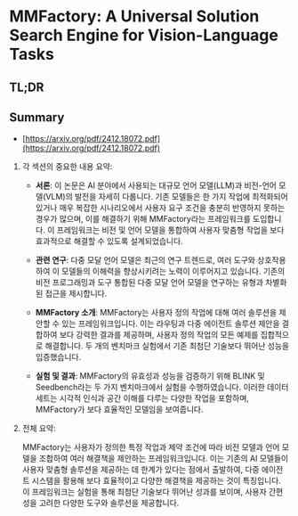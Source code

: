 # MMFactory: A Universal Solution Search Engine for Vision-Language Tasks
## TL;DR
## Summary
- [https://arxiv.org/pdf/2412.18072.pdf](https://arxiv.org/pdf/2412.18072.pdf)

1. 각 섹션의 중요한 내용 요약:

   - **서론**: 이 논문은 AI 분야에서 사용되는 대규모 언어 모델(LLM)과 비전-언어 모델(VLM)의 발전을 자세히 다룹니다. 기존 모델들은 한 가지 작업에 최적화되어 있거나 매우 복잡한 시나리오에서 사용자 요구 조건을 충분히 반영하지 못하는 경우가 많으며, 이를 해결하기 위해 MMFactory라는 프레임워크를 도입합니다. 이 프레임워크는 비전 및 언어 모델을 통합하여 사용자 맞춤형 작업을 보다 효과적으로 해결할 수 있도록 설계되었습니다.

   - **관련 연구**: 다중 모달 언어 모델은 최근의 연구 트렌드로, 여러 도구와 상호작용하여 이 모델들의 이해력을 향상시키려는 노력이 이루어지고 있습니다. 기존의 비전 프로그래밍과 도구 통합된 다중 모달 언어 모델을 연구하는 유형과 차별화된 접근을 제시합니다.

   - **MMFactory 소개**: MMFactory는 사용자 정의 작업에 대해 여러 솔루션을 제안할 수 있는 프레임워크입니다. 이는 라우팅과 다중 에이전트 솔루션 제안을 결합하여 보다 강력한 결과를 제공하며, 사용자 정의 작업의 모든 예제를 집합적으로 해결합니다. 두 개의 벤치마크 실험에서 기존 최첨단 기술보다 뛰어난 성능을 입증했습니다.

   - **실험 및 결과**: MMFactory의 유효성과 성능을 검증하기 위해 BLINK 및 Seedbench라는 두 가지 벤치마크에서 실험을 수행하였습니다. 이러한 데이터 세트는 시각적 인식과 공간 이해를 다루는 다양한 작업을 포함하며, MMFactory가 보다 효율적인 모델임을 보여줍니다.

2. 전체 요약:

   MMFactory는 사용자가 정의한 특정 작업과 제약 조건에 따라 비전 모델과 언어 모델을 조합하여 여러 해결책을 제안하는 프레임워크입니다. 이는 기존의 AI 모델들이 사용자 맞춤형 솔루션을 제공하는 데 한계가 있다는 점에서 출발하여, 다중 에이전트 시스템을 활용해 보다 효율적이고 다양한 해결책을 제공하는 것이 특징입니다. 이 프레임워크는 실험을 통해 최첨단 기술보다 뛰어난 성과를 보이며, 사용자 간편성을 고려한 다양한 도구와 솔루션을 제공합니다.
